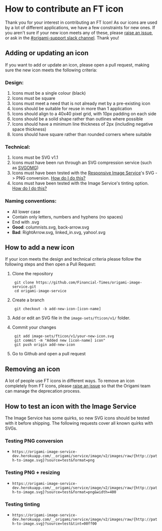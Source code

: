 # How to contribute an FT icon

Thank you for your interest in contributing an FT Icon! As our icons are used by a lot of different applications, we have a few constraints for new ones. If you aren't sure if your new icon meets any of these, please [raise an issue](http://github.com/financial-times/origami/issues), or ask in the [#origami-support slack channel](https://financialtimes.slack.com/messages/origami-support/).
Thank you!

## Adding or updating an icon

If you want to add or update an icon, please open a pull request, making sure the new icon meets the following criteria:

### Design:

1. Icons must be a single colour (black)
1. Icons must be square
1. Icons must meet a need that is not already met by a pre-existing icon
1. Icons should be suitable for reuse in more than 1 application
1. Icons should align to a 40x40 pixel grid, with 10px padding on each side
1. Icons should be a solid shape rather than outlines where possible
1. Icons should have a minimum line thickness of 2px (including negative space thickness)
1. Icons should have square rather than rounded corners where suitable

### Technical:

1. Icons must be SVG v1.1
1. Icons must have been run through an SVG compression service (such as [SVGOMG](https://jakearchibald.github.io/svgomg/))
1. Icons must have been tested with the [Responsive Image Service](https://www.ft.com/__origami/service/image/v2/docs/url-builder)'s SVG -> PNG conversion. [How do I do this?](#how-to-test-an-icon-with-the-image-service)
1. Icons must have been tested with the Image Service's tinting option. [How do I do this?](#how-to-test-an-icon-with-the-image-service)

### Naming conventions:

- All lower case
- Contain only letters, numbers and hyphens (no spaces)
- End with .svg
- **Good**: columnists.svg, back-arrow.svg
- **Bad**: RightArrow.svg, linked_in.svg, yahoo!.svg

## How to add a new icon

If your icon meets the design and technical criteria please follow the following steps and then open a Pull Request:

1. Clone the repository

		git clone https://github.com/Financial-Times/origami-image-service.git
		cd origami-image-service

1. Create a branch

		git checkout -b add-new-icon-[icon-name]

1. Add or edit an SVG file in the `image-sets/fticon/v1/` folder.
1. Commit your changes

		git add image-sets/fticon/v1/your-new-icon.svg
		git commit -m "Added new [icon-name] icon"
		git push origin add-new-icon

1. Go to Github and open a pull request

## Removing an icon

A lot of people use FT icons in different ways. To remove an icon completely from FT icons, please [raise an issue](http://github.com/financial-times/origami/issues) so that the Origami team can manage the deprecation process.

## How to test an icon with the Image Service

The Image Service has some quirks, so new SVG icons should be tested with it before shipping.
The following requests cover all known quirks with SVGs.

### Testing PNG conversion

- `https://origami-image-service-dev.herokuapp.com/__origami/service/image/v2/images/raw/{http://path-to-image.svg}?source=test&format=png`

### Testing PNG + resizing

- `https://origami-image-service-dev.herokuapp.com/__origami/service/image/v2/images/raw/{http://path-to-image.svg}?source=test&format=png&width=400`

### Testing tinting

- `https://origami-image-service-dev.herokuapp.com/__origami/service/image/v2/images/raw/{http://path-to-image.svg}?source=test&tint=00ff00`
